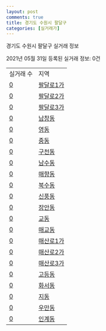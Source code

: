 ```yaml
---
layout: post
comments: true
title: 경기도 수원시 팔달구
categories: [실거래가]
---
```


경기도 수원시 팔달구 실거래 정보

2021년 05월 31일 등록된 실거래 정보: 0건


<table>
  <tr>
    <td>실거래 수</td>
    <td>지역</td>
  </tr>

  
  <tr>
    <td><a href="4111512000.html">0</a></td>
    <td><a href="4111512000.html">팔달로1가</a></td>
  </tr>
    

  <tr>
    <td><a href="4111512100.html">0</a></td>
    <td><a href="4111512100.html">팔달로2가</a></td>
  </tr>
    

  <tr>
    <td><a href="4111512200.html">0</a></td>
    <td><a href="4111512200.html">팔달로3가</a></td>
  </tr>
    

  <tr>
    <td><a href="4111512300.html">0</a></td>
    <td><a href="4111512300.html">남창동</a></td>
  </tr>
    

  <tr>
    <td><a href="4111512400.html">0</a></td>
    <td><a href="4111512400.html">영동</a></td>
  </tr>
    

  <tr>
    <td><a href="4111512500.html">0</a></td>
    <td><a href="4111512500.html">중동</a></td>
  </tr>
    

  <tr>
    <td><a href="4111512600.html">0</a></td>
    <td><a href="4111512600.html">구천동</a></td>
  </tr>
    

  <tr>
    <td><a href="4111512700.html">0</a></td>
    <td><a href="4111512700.html">남수동</a></td>
  </tr>
    

  <tr>
    <td><a href="4111512800.html">0</a></td>
    <td><a href="4111512800.html">매향동</a></td>
  </tr>
    

  <tr>
    <td><a href="4111512900.html">0</a></td>
    <td><a href="4111512900.html">북수동</a></td>
  </tr>
    

  <tr>
    <td><a href="4111513000.html">0</a></td>
    <td><a href="4111513000.html">신풍동</a></td>
  </tr>
    

  <tr>
    <td><a href="4111513100.html">0</a></td>
    <td><a href="4111513100.html">장안동</a></td>
  </tr>
    

  <tr>
    <td><a href="4111513200.html">0</a></td>
    <td><a href="4111513200.html">교동</a></td>
  </tr>
    

  <tr>
    <td><a href="4111513300.html">0</a></td>
    <td><a href="4111513300.html">매교동</a></td>
  </tr>
    

  <tr>
    <td><a href="4111513400.html">0</a></td>
    <td><a href="4111513400.html">매산로1가</a></td>
  </tr>
    

  <tr>
    <td><a href="4111513500.html">0</a></td>
    <td><a href="4111513500.html">매산로2가</a></td>
  </tr>
    

  <tr>
    <td><a href="4111513600.html">0</a></td>
    <td><a href="4111513600.html">매산로3가</a></td>
  </tr>
    

  <tr>
    <td><a href="4111513700.html">0</a></td>
    <td><a href="4111513700.html">고등동</a></td>
  </tr>
    

  <tr>
    <td><a href="4111513800.html">0</a></td>
    <td><a href="4111513800.html">화서동</a></td>
  </tr>
    

  <tr>
    <td><a href="4111513900.html">0</a></td>
    <td><a href="4111513900.html">지동</a></td>
  </tr>
    

  <tr>
    <td><a href="4111514000.html">0</a></td>
    <td><a href="4111514000.html">우만동</a></td>
  </tr>
    

  <tr>
    <td><a href="4111514100.html">0</a></td>
    <td><a href="4111514100.html">인계동</a></td>
  </tr>
    


</table>
    